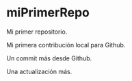 # miPrimerRepo
Mi primer repositorio.

Mi primera contribución local para Github.

Un commit más desde Github.

Una actualización más.
